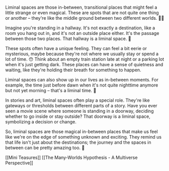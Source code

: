 Liminal spaces are those in-between, transitional places that might feel a little strange or even magical. These are spots that are not quite one thing or another – they're like the middle ground between two different worlds. 🌆🌌

Imagine you're standing in a hallway. It's not exactly a destination, like a room you hang out in, and it's not an outside place either. It's the passage between those two places. That hallway is a liminal space. 🚪

These spots often have a unique feeling. They can feel a bit eerie or mysterious, maybe because they're not where we usually stay or spend a lot of time. 😯 Think about an empty train station late at night or a parking lot when it's just getting dark. These places can have a sense of quietness and waiting, like they're holding their breath for something to happen.

Liminal spaces can also show up in our lives as in-between moments. For example, the time just before dawn when it's not quite nighttime anymore but not yet morning – that's a liminal time. 🌅

In stories and art, liminal spaces often play a special role. They're like gateways or thresholds between different parts of a story. Have you ever seen a movie scene where someone is standing in a doorway, deciding whether to go inside or stay outside? That doorway is a liminal space, symbolizing a decision or change.

So, liminal spaces are those magical in-between places that make us feel like we're on the edge of something unknown and exciting. They remind us that life isn't just about the destinations; the journey and the spaces in between can be pretty amazing too. 🌠

[[Mini Teasures]]
[[The Many-Worlds Hypothesis - A Multiverse Perspective]]